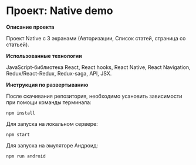 # Проект: Native demo

**Описание проекта**

Проект Native с 3 экранами (Авторизации, Список статей, страница со статьей).

**Использованные технологии**

JavaScript-библиотека React, React hooks, React Native, React Navigation, Redux/React-Redux, Redux-saga, API, JSX.

**Инструкция по развертыванию**

После скачивания репозитория, необходимо усановить зависимости при помощи команды терминала:

`npm install`

Для запуска на локальном сервере:

`npm start`

Для запуска на эмуляторе Андроид:

`npm run android`
